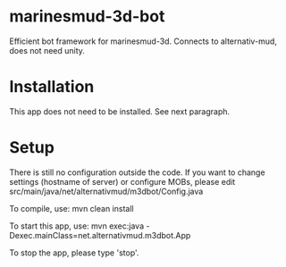 marinesmud-3d-bot
=================

Efficient bot framework for marinesmud-3d. Connects to alternativ-mud, does not need unity.


Installation
============
This app does not need to be installed. See next paragraph.

Setup
============
There is still no configuration outside the code. If you want to change settings (hostname of server) or configure MOBs, please edit src/main/java/net/alternativmud/m3dbot/Config.java

To compile, use:
 mvn clean install

To start this app, use:
  mvn exec:java -Dexec.mainClass=net.alternativmud.m3dbot.App

To stop the app, please type 'stop'.
